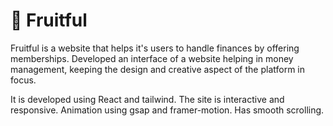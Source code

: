 # 🍃 Fruitful

Fruitful is a website that helps it's users to handle finances by offering memberships.
Developed an interface of a website helping in money management, keeping the design and creative aspect of the platform in focus.

It is developed using React and tailwind.
The site is interactive and responsive.
Animation using gsap and framer-motion.
Has smooth scrolling.
